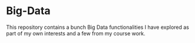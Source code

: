# Big-Data
This repository contains a bunch Big Data functionalities I have explored as part of my own interests and a few from my course work.
